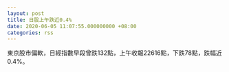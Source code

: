 ```yaml
---
layout: post
title: 日股上午跌近0.4%
date: 2020-06-05 11:07:55.000000000 +08:00
categories: rss
---
```


東京股市偏軟，日經指數早段曾跌132點，上午收報22616點，下跌78點，跌幅近0.4%。
